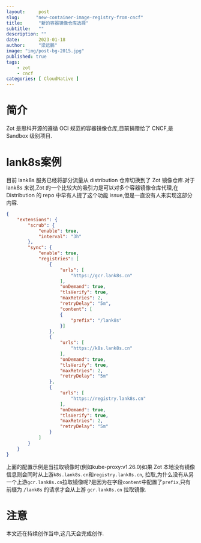 ```yaml
---
layout:     post 
slug:      "new-container-image-registry-from-cncf"
title:      "新的容器镜像仓库选择"
subtitle:   ""
description: ""
date:       2023-01-18
author:     "梁远鹏"
image: "img/post-bg-2015.jpg"
published: true
tags:
    - zot 
    - cncf
categories: [ CloudNative ]
---
```


# 简介

Zot 是思科开源的遵循 OCI 规范的容器镜像仓库,目前捐赠给了 CNCF,是 Sandbox 级别项目.

# lank8s案例

目前 lank8s 服务已经将部分流量从 distribution 仓库切换到了 Zot 镜像仓库.对于 lank8s 来说,Zot 的一个比较大的吸引力是可以对多个容器镜像仓库代理,在 Distribution 的 repo 中早有人提了这个功能 issue,但是一直没有人来实现这部分内容.

```json
{
    "extensions": {
        "scrub": {
            "enable": true,
            "interval": "3h"
        },
        "sync": {
            "enable": true,
            "registries": [
                {
                    "urls": [
                        "https://gcr.lank8s.cn"
                    ],
                    "onDemand": true,
                    "tlsVerify": true,
                    "maxRetries": 2,
                    "retryDelay": "5m",
                    "content": [
                    {
                        "prefix": "/lank8s"
                    }]
                },
                {
                    "urls": [
                        "https://k8s.lank8s.cn"
                    ],
                    "onDemand": true,
                    "tlsVerify": true,
                    "maxRetries": 2,
                    "retryDelay": "5m"
                },
                {
                    "urls": [
                        "https://registry.lank8s.cn"
                    ],
                    "onDemand": true,
                    "tlsVerify": true,
                    "maxRetries": 2,
                    "retryDelay": "5m"
                }
            ]
        }
    }
}
```

上面的配置示例是当拉取镜像时(例如kube-proxy:v1.26.0)如果 Zot 本地没有镜像信息则会同时从上游`k8s.lank8s.cn`和`registry.lank8s.cn`,
拉取,为什么没有从另一个上游`gcr.lank8s.cn`拉取镜像呢?是因为在字段`content`中配置了`prefix`,只有前缀为 `/lank8s` 的请求才会从上游 `gcr.lank8s.cn` 拉取镜像.

# 注意 

本文还在持续创作当中,这几天会完成创作.